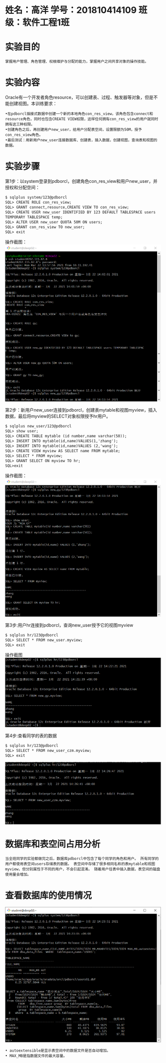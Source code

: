 # 姓名：高洋 学号：201810414109 班级：软件工程1班

# 实验目的

    掌握用户管理、角色管理、权根维护与分配的能力，掌握用户之间共享对象的操作技能。

# 实验内容

Oracle有一个开发者角色resource，可以创建表、过程、触发器等对象，但是不能创建视图。本训练要求：
    
    •在pdborcl插接式数据中创建一个新的本地角色con_res_view，该角色包含connect和resource角色，同时也包含CREATE VIEW权限，这样任何拥有con_res_view的用户就同时拥有这三种权限。
    •创建角色之后，再创建用户new_user，给用户分配表空间，设置限额为50M，授予con_res_view角色。
    •最后测试：用新用户new_user连接数据库、创建表，插入数据，创建视图，查询表和视图的数据。

# 实验步骤
第1步：以system登录到pdborcl，创建角色con_res_view和用户new_user，并授权和分配空间：

    $ sqlplus system/123@pdborcl
    SQL> CREATE ROLE con_res_view;
    SQL> GRANT connect,resource,CREATE VIEW TO con_res_view;
    SQL> CREATE USER new_user IDENTIFIED BY 123 DEFAULT TABLESPACE users TEMPORARY TABLESPACE temp;
    SQL> ALTER USER new_user QUOTA 50M ON users;
    SQL> GRANT con_res_view TO new_user;
    SQL> exit

操作截图：
![](创建用户.png)

第2步：新用户new_user连接到pdborcl，创建表mytable和视图myview，插入数据，最后将myview的SELECT对象权限授予hr用户。

    $ sqlplus new_user/123@pdborcl
    SQL> show user;
    SQL> CREATE TABLE mytable (id number,name varchar(50));
    SQL> INSERT INTO mytable(id,name)VALUES(1,'zhang');
    SQL> INSERT INTO mytable(id,name)VALUES (2,'wang');
    SQL> CREATE VIEW myview AS SELECT name FROM mytable;
    SQL> SELECT * FROM myview;
    SQL> GRANT SELECT ON myview TO hr;
    SQL>exit

操作截图：
![](创建表.png)

第3步:用户hr连接到pdborcl，查询new_user授予它的视图myview
    
    $ sqlplus hr/123@pdborcl
    SQL> SELECT * FROM new_user.myview;
    SQL> exit

操作截图
![](查询表.png)


第4步:查看同学的表的数据

    $ sqlplus hr/123@pdborcl
    SQL> SELECT * FROM new_user_czm.myview;
    SQL> exit
![](同学数据.png)

# 数据库和表空间占用分析

    当全班同学的实验都做完之后，数据库pdborcl中包含了每个同学的角色和用户。 所有同学的用户都使用表空间users存储表的数据。 表空间中存储了很多相同名称的表mytable和视图myview，但分别属性于不同的用户，不会引起混淆。 随着用户往表中插入数据，表空间的磁盘使用量会增加。

# 查看数据库的使用情况

![](数据库使用情况.png)

    • autoextensible是显示表空间中的数据文件是否自动增加。
    • MAX_MB是指数据文件的最大容量。